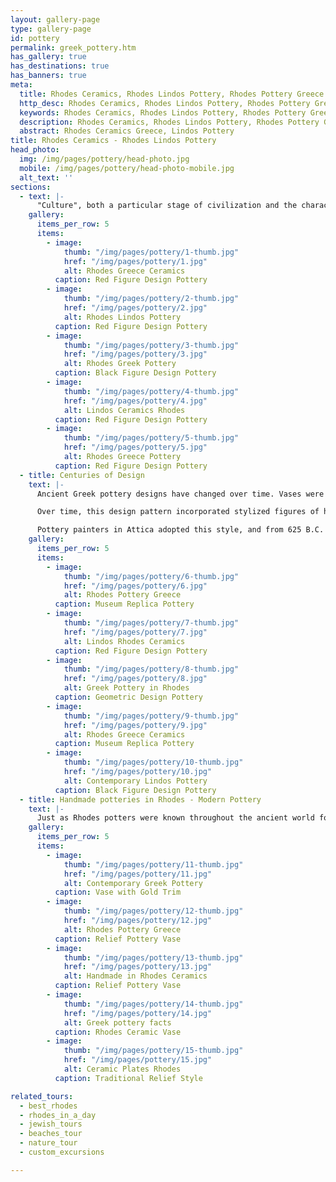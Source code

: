 ```yaml
---
layout: gallery-page
type: gallery-page
id: pottery
permalink: greek_pottery.htm
has_gallery: true
has_destinations: true
has_banners: true
meta:
  title: Rhodes Ceramics, Rhodes Lindos Pottery, Rhodes Pottery Greece
  http_desc: Rhodes Ceramics, Rhodes Lindos Pottery, Rhodes Pottery Greece, Handmade potteries in Rhodes Island Greece
  keywords: Rhodes Ceramics, Rhodes Lindos Pottery, Rhodes Pottery Greece, Handmade potteries in Rhodes Island Greece
  description: Rhodes Ceramics, Rhodes Lindos Pottery, Rhodes Pottery Greece, Handmade potteries in Rhodes Island Greece
  abstract: Rhodes Ceramics Greece, Lindos Pottery
title: Rhodes Ceramics - Rhodes Lindos Pottery
head_photo:
  img: /img/pages/pottery/head-photo.jpg
  mobile: /img/pages/pottery/head-photo-mobile.jpg
  alt_text: ''
sections:
  - text: |-
      "Culture", both a particular stage of civilization and the characteristics of its people, can be seen in its language, religion, cuisine, social habits, and arts. Greek culture has long been understood through its architecture and its artifacts, including its pottery. As an important record of ancient Greek history, pottery paints a picture of every aspect of Greek life: daily life and cooking; celebrations, like banquets and weddings; religious ceremonies, including funerals; and even sporting events. The island of Rhodes is known for its pottery and ceramics, and documentation shows that clay bricks from Rhodes were used to build the dome of Constantinople's "Agia Sofia" Byzantine church.
    gallery:
      items_per_row: 5
      items:
        - image:
            thumb: "/img/pages/pottery/1-thumb.jpg"
            href: "/img/pages/pottery/1.jpg"
            alt: Rhodes Greece Ceramics
          caption: Red Figure Design Pottery     
        - image:
            thumb: "/img/pages/pottery/2-thumb.jpg"
            href: "/img/pages/pottery/2.jpg"
            alt: Rhodes Lindos Pottery
          caption: Red Figure Design Pottery
        - image:
            thumb: "/img/pages/pottery/3-thumb.jpg"
            href: "/img/pages/pottery/3.jpg"
            alt: Rhodes Greek Pottery
          caption: Black Figure Design Pottery
        - image:
            thumb: "/img/pages/pottery/4-thumb.jpg"
            href: "/img/pages/pottery/4.jpg"
            alt: Lindos Ceramics Rhodes
          caption: Red Figure Design Pottery
        - image:
            thumb: "/img/pages/pottery/5-thumb.jpg"
            href: "/img/pages/pottery/5.jpg"
            alt: Rhodes Greece Pottery
          caption: Red Figure Design Pottery
  - title: Centuries of Design
    text: |-
      Ancient Greek pottery designs have changed over time. Vases were formed based on their function, and the names for parts of the vase corresponded to parts of the body mouth, shoulder, belly, and foot. They were frequently decorated with scenes that reflected their function. Early 8th century B.C. pottery featured bold geometric patterns, which almost entirely covered the surface in brown and black lines and shapes.

      Over time, this design pattern incorporated stylized figures of humans, animals, and birds as well. In 700 B.C., Corinth produced the first black-figure pottery, so named because its surface depictions were black.

      Pottery painters in Attica adopted this style, and from 625 B.C. to 475 B.C., Athens dominated the Mediterranean pottery market. In 530 B.C., red figures were outlined with black slip backgrounds. Red-figure pottery was popular for 130 years. Though these techniques were used throughout the Greek world, craftsmen from Rhodes Island , on the east side of the Aegean Sea , used spirals, curvilinear patterns, and lively drawings in their designs.
    gallery:
      items_per_row: 5
      items:
        - image:
            thumb: "/img/pages/pottery/6-thumb.jpg"
            href: "/img/pages/pottery/6.jpg"
            alt: Rhodes Pottery Greece
          caption: Museum Replica Pottery     
        - image:
            thumb: "/img/pages/pottery/7-thumb.jpg"
            href: "/img/pages/pottery/7.jpg"
            alt: Lindos Rhodes Ceramics
          caption: Red Figure Design Pottery
        - image:
            thumb: "/img/pages/pottery/8-thumb.jpg"
            href: "/img/pages/pottery/8.jpg"
            alt: Greek Pottery in Rhodes
          caption: Geometric Design Pottery
        - image:
            thumb: "/img/pages/pottery/9-thumb.jpg"
            href: "/img/pages/pottery/9.jpg"
            alt: Rhodes Greece Ceramics
          caption: Museum Replica Pottery
        - image:
            thumb: "/img/pages/pottery/10-thumb.jpg"
            href: "/img/pages/pottery/10.jpg"
            alt: Contemporary Lindos Pottery
          caption: Black Figure Design Pottery
  - title: Handmade potteries in Rhodes - Modern Pottery
    text: |-
      Just as Rhodes potters were known throughout the ancient world for their skill, so are today's artisans recognized for their talents. They utilize traditional techniques and reproduce pottery in traditional Rhodes styles, but they also use modern colors and designs to create works which represent their personal perspectives. The result is a blend of old and new that will continue to distinguish Rhodes pottery around the world.
    gallery:
      items_per_row: 5
      items:
        - image:
            thumb: "/img/pages/pottery/11-thumb.jpg"
            href: "/img/pages/pottery/11.jpg"
            alt: Contemporary Greek Pottery
          caption: Vase with Gold Trim     
        - image:
            thumb: "/img/pages/pottery/12-thumb.jpg"
            href: "/img/pages/pottery/12.jpg"
            alt: Rhodes Pottery Greece
          caption: Relief Pottery Vase
        - image:
            thumb: "/img/pages/pottery/13-thumb.jpg"
            href: "/img/pages/pottery/13.jpg"
            alt: Handmade in Rhodes Ceramics
          caption: Relief Pottery Vase
        - image:
            thumb: "/img/pages/pottery/14-thumb.jpg"
            href: "/img/pages/pottery/14.jpg"
            alt: Greek pottery facts
          caption: Rhodes Ceramic Vase
        - image:
            thumb: "/img/pages/pottery/15-thumb.jpg"
            href: "/img/pages/pottery/15.jpg"
            alt: Ceramic Plates Rhodes
          caption: Traditional Relief Style

related_tours:
  - best_rhodes
  - rhodes_in_a_day  
  - jewish_tours
  - beaches_tour
  - nature_tour
  - custom_excursions

---
```

